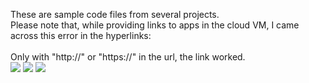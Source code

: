 These are sample code files from several projects.<br/>
Please note that, while providing links to apps in the cloud VM, I came across this error in the hyperlinks:<br/><br/>
Only with "http://" or "https://" in the url, the link worked.<br/>
<img src="https://github.com/cliosight-software/images/blob/main/link_.png?raw=true"/>
<img src="https://github.com/cliosight-software/images/blob/main/link_err.png?raw=true"/>
<img src="https://github.com/cliosight-software/images/blob/main/link_err_url.png?raw=true"/>
